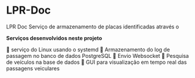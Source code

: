 # LPR-Doc
LPR Doc Serviço de armazenamento de placas identificadas através o 

**Serviços desenvolvidos neste projeto**

🚀 serviço do Linux usando o systemd 
🚀 Armazenamento do log de passagem no banco de dados PostgreSQL 
🚧 Envio Websocket
🚀 Pesquisa de veículos na base de dados
🚀 GUI para visualização em tempo real das passagens veiculares
